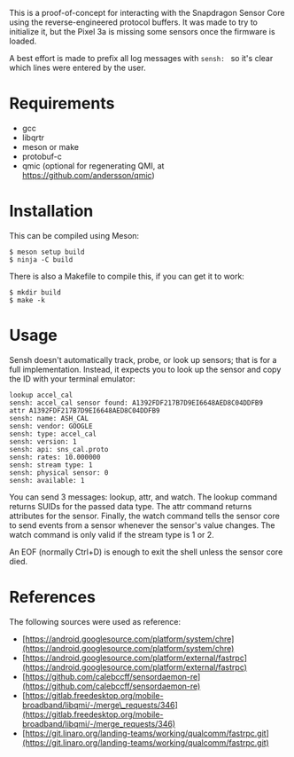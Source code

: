 This is a proof-of-concept for interacting with the Snapdragon Sensor Core
using the reverse-engineered protocol buffers. It was made to try to
initialize it, but the Pixel 3a is missing some sensors once the firmware is
loaded.

A best effort is made to prefix all log messages with `sensh: ` so it's clear
which lines were entered by the user.

# Requirements

 - gcc
 - libqrtr
 - meson or make
 - protobuf-c
 - qmic (optional for regenerating QMI, at https://github.com/andersson/qmic)

# Installation

This can be compiled using Meson:

    $ meson setup build
    $ ninja -C build

There is also a Makefile to compile this, if you can get it to work:

    $ mkdir build
    $ make -k

# Usage

Sensh doesn't automatically track, probe, or look up sensors; that is for a full
implementation. Instead, it expects you to look up the sensor and copy the ID
with your terminal emulator:

    lookup accel_cal
    sensh: accel_cal sensor found: A1392FDF217B7D9EI6648AED8C04DDFB9
    attr A1392FDF217B7D9EI6648AED8C04DDFB9
    sensh: name: ASH_CAL
    sensh: vendor: GOOGLE
    sensh: type: accel_cal
    sensh: version: 1
    sensh: api: sns_cal.proto
    sensh: rates: 10.000000
    sensh: stream type: 1
    sensh: physical sensor: 0
    sensh: available: 1

You can send 3 messages: lookup, attr, and watch. The lookup command returns
SUIDs for the passed data type. The attr command returns attributes for the
sensor. Finally, the watch command tells the sensor core to send events from a
sensor whenever the sensor's value changes. The watch command is only valid if
the stream type is 1 or 2.

An EOF (normally Ctrl+D) is enough to exit the shell unless the sensor core
died.

# References

The following sources were used as reference:

 - [https://android.googlesource.com/platform/system/chre](https://android.googlesource.com/platform/system/chre)
 - [https://android.googlesource.com/platform/external/fastrpc](https://android.googlesource.com/platform/external/fastrpc)
 - [https://github.com/calebccff/sensordaemon-re](https://github.com/calebccff/sensordaemon-re)
 - [https://gitlab.freedesktop.org/mobile-broadband/libqmi/-/merge\_requests/346](https://gitlab.freedesktop.org/mobile-broadband/libqmi/-/merge_requests/346)
 - [https://git.linaro.org/landing-teams/working/qualcomm/fastrpc.git](https://git.linaro.org/landing-teams/working/qualcomm/fastrpc.git)
